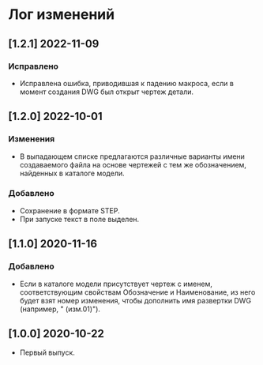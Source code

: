 # Лог изменений

[//]: # (YYYY-MM-DD)
[//]: # (Added, Changed, Deprecated, Removed, Fixed, Security)
[//]: # (Добавлено, Изменения, Устарело, Удалено, Исправлено, Безопасность)

## [1.2.1] 2022-11-09 

### Исправлено

- Исправлена ошибка, приводившая к падению макроса, если в момент создания DWG был открыт чертеж детали.

## [1.2.0] 2022-10-01 

### Изменения

- В выпадающем списке предлагаются различные варианты имени создаваемого файла на основе чертежей с тем же обозначением, найденных в каталоге модели.

### Добавлено

- Сохранение в формате STEP.
- При запуске текст в поле выделен.

## [1.1.0] 2020-11-16

### Добавлено

- Если в каталоге модели присутствует чертеж с именем, соответствующим свойствам Обозначение и Наименование, из него будет взят номер изменения, чтобы дополнить имя развертки DWG (например, " (изм.01)").

## [1.0.0] 2020-10-22

- Первый выпуск.
